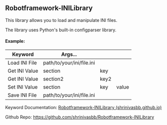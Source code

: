 ## Robotframework-INILibrary

This library allows you to load and manipulate INI files.

The library uses Python's built-in configparser library.

 #### Example:
| Keyword        |Args...                   |         |				|
|----------------|--------------------------|---------|------|     
|Load INI File   |path/to/your/ini/file.ini	|	      |
|Get INI Value   |section                   | key     |
|Get INI Value   | section2                 | key2    ||
| Set INI Value | section                   | key | value |
|Save INI File  |path/to/your/ini/file.ini|

Keyword Documentation: [Robotframework-INILibrary (shrinivasbb.github.io)](https://shrinivasbb.github.io/Robotframework-INILibrary/)

Github Repo: https://github.com/shrinivasbb/Robotframework-INILibrary

